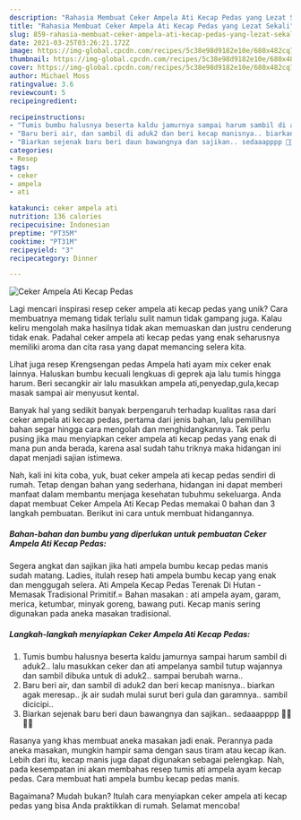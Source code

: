 ```yaml
---
description: "Rahasia Membuat Ceker Ampela Ati Kecap Pedas yang Lezat Sekali"
title: "Rahasia Membuat Ceker Ampela Ati Kecap Pedas yang Lezat Sekali"
slug: 859-rahasia-membuat-ceker-ampela-ati-kecap-pedas-yang-lezat-sekali
date: 2021-03-25T03:26:21.172Z
image: https://img-global.cpcdn.com/recipes/5c38e98d9182e10e/680x482cq70/ceker-ampela-ati-kecap-pedas-foto-resep-utama.jpg
thumbnail: https://img-global.cpcdn.com/recipes/5c38e98d9182e10e/680x482cq70/ceker-ampela-ati-kecap-pedas-foto-resep-utama.jpg
cover: https://img-global.cpcdn.com/recipes/5c38e98d9182e10e/680x482cq70/ceker-ampela-ati-kecap-pedas-foto-resep-utama.jpg
author: Michael Moss
ratingvalue: 3.6
reviewcount: 5
recipeingredient:

recipeinstructions:
- "Tumis bumbu halusnya beserta kaldu jamurnya sampai harum sambil di aduk2.. lalu masukkan ceker dan ati ampelanya sambil tutup wajannya dan sambil dibuka untuk di aduk2.. sampai berubah warna.."
- "Baru beri air, dan sambil di aduk2 dan beri kecap manisnya.. biarkan agak meresap.. jk air sudah mulai surut beri gula dan garamnya.. sambil dicicipi.."
- "Biarkan sejenak baru beri daun bawangnya dan sajikan.. sedaaapppp 🤤🤤🤤🤤"
categories:
- Resep
tags:
- ceker
- ampela
- ati

katakunci: ceker ampela ati 
nutrition: 136 calories
recipecuisine: Indonesian
preptime: "PT35M"
cooktime: "PT31M"
recipeyield: "3"
recipecategory: Dinner

---
```



![Ceker Ampela Ati Kecap Pedas](https://img-global.cpcdn.com/recipes/5c38e98d9182e10e/680x482cq70/ceker-ampela-ati-kecap-pedas-foto-resep-utama.jpg)

Lagi mencari inspirasi resep ceker ampela ati kecap pedas yang unik? Cara membuatnya memang tidak terlalu sulit namun tidak gampang juga. Kalau keliru mengolah maka hasilnya tidak akan memuaskan dan justru cenderung tidak enak. Padahal ceker ampela ati kecap pedas yang enak seharusnya memiliki aroma dan cita rasa yang dapat memancing selera kita.

Lihat juga resep Krengsengan pedas Ampela hati ayam mix ceker enak lainnya. Haluskan bumbu kecuali lengkuas di geprek aja lalu tumis hingga harum. Beri secangkir air lalu masukkan ampela ati,penyedap,gula,kecap masak sampai air menyusut kental.

Banyak hal yang sedikit banyak berpengaruh terhadap kualitas rasa dari ceker ampela ati kecap pedas, pertama dari jenis bahan, lalu pemilihan bahan segar hingga cara mengolah dan menghidangkannya. Tak perlu pusing jika mau menyiapkan ceker ampela ati kecap pedas yang enak di mana pun anda berada, karena asal sudah tahu triknya maka hidangan ini dapat menjadi sajian istimewa.


Nah, kali ini kita coba, yuk, buat ceker ampela ati kecap pedas sendiri di rumah. Tetap dengan bahan yang sederhana, hidangan ini dapat memberi manfaat dalam membantu menjaga kesehatan tubuhmu sekeluarga. Anda dapat membuat Ceker Ampela Ati Kecap Pedas memakai 0 bahan dan 3 langkah pembuatan. Berikut ini cara untuk membuat hidangannya.

<!--inarticleads1-->

##### Bahan-bahan dan bumbu yang diperlukan untuk pembuatan Ceker Ampela Ati Kecap Pedas:



Segera angkat dan sajikan jika hati ampela bumbu kecap pedas manis sudah matang. Ladies, itulah resep hati ampela bumbu kecap yang enak dan menggugah selera. Ati Ampela Kecap Pedas Terenak Di Hutan - Memasak Tradisional Primitif.= Bahan masakan : ati ampela ayam, garam, merica, ketumbar, minyak goreng, bawang puti. Kecap manis sering digunakan pada aneka masakan tradisional. 

<!--inarticleads2-->

##### Langkah-langkah menyiapkan Ceker Ampela Ati Kecap Pedas:

1. Tumis bumbu halusnya beserta kaldu jamurnya sampai harum sambil di aduk2.. lalu masukkan ceker dan ati ampelanya sambil tutup wajannya dan sambil dibuka untuk di aduk2.. sampai berubah warna..
1. Baru beri air, dan sambil di aduk2 dan beri kecap manisnya.. biarkan agak meresap.. jk air sudah mulai surut beri gula dan garamnya.. sambil dicicipi..
1. Biarkan sejenak baru beri daun bawangnya dan sajikan.. sedaaapppp 🤤🤤🤤🤤


Rasanya yang khas membuat aneka masakan jadi enak. Perannya pada aneka masakan, mungkin hampir sama dengan saus tiram atau kecap ikan. Lebih dari itu, kecap manis juga dapat digunakan sebagai pelengkap. Nah, pada kesempatan ini akan membahas resep tumis ati ampela ayam kecap pedas. Cara membuat hati ampela bumbu kecap pedas manis. 

Bagaimana? Mudah bukan? Itulah cara menyiapkan ceker ampela ati kecap pedas yang bisa Anda praktikkan di rumah. Selamat mencoba!
